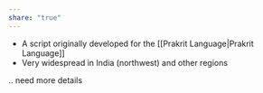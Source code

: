 ```yaml
---
share: "true"
---
```


- A script originally developed for the [[Prakrit Language|Prakrit Language]]
- Very widespread in India (northwest) and other regions

.. need more details